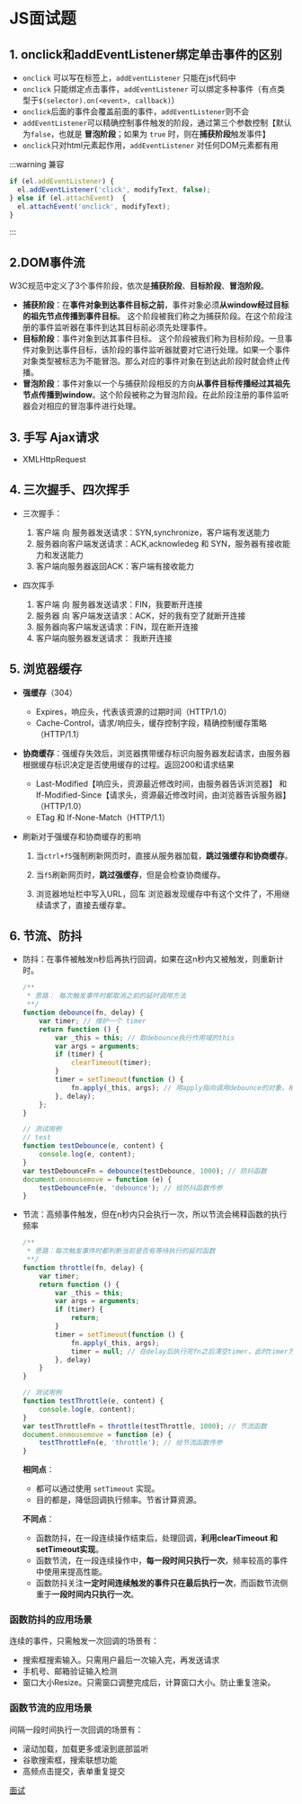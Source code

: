 # JS面试题

## 1. onclick和addEventListener绑定单击事件的区别

* `onclick` 可以写在标签上，`addEventListener` 只能在js代码中
* `onclick` 只能绑定点击事件，`addEventListener` 可以绑定多种事件（有点类型于`$(selector).on(<event>, callback)`）
* `onclick`后面的事件会覆盖前面的事件，`addEventListener`则不会
* `addEventListener`可以精确控制事件触发的阶段，通过第三个参数控制【默认为`false`，也就是 **冒泡阶段**；如果为 `true` 时，则在**捕获阶段**触发事件】
* `onclick`只对html元素起作用，`addEventListener` 对任何DOM元素都有用

:::warning 兼容

```js
if (el.addEventListener) {
  el.addEventListener('click', modifyText, false);
} else if (el.attachEvent)  {
  el.attachEvent('onclick', modifyText);
}
```

:::



## 2.DOM事件流

W3C规范中定义了3个事件阶段，依次是**捕获阶段**、**目标阶段**、**冒泡阶段**。

- **捕获阶段**：在**事件对象到达事件目标之前**，事件对象必须**从window经过目标的祖先节点传播到事件目标**。 这个阶段被我们称之为捕获阶段。在这个阶段注册的事件监听器在事件到达其目标前必须先处理事件。
- **目标阶段**：事件对象到达其事件目标。 这个阶段被我们称为目标阶段。一旦事件对象到达事件目标，该阶段的事件监听器就要对它进行处理。如果一个事件对象类型被标志为不能冒泡。那么对应的事件对象在到达此阶段时就会终止传播。
- **冒泡阶段**：事件对象以一个与捕获阶段相反的方向**从事件目标传播经过其祖先节点传播到window**。这个阶段被称之为冒泡阶段。在此阶段注册的事件监听器会对相应的冒泡事件进行处理。



## 3. 手写 Ajax请求

* XMLHttpRequest



## 4. 三次握手、四次挥手

* 三次握手：
  1. 客户端 向 服务器发送请求：SYN,synchronize，客户端有发送能力
  2. 服务器向客户端发送请求：ACK,acknowledeg 和 SYN，服务器有接收能力和发送能力
  3. 客户端向服务器返回ACK：客户端有接收能力

* 四次挥手
  1. 客户端 向 服务器发送请求：FIN，我要断开连接
  2. 服务器 向 客户端发送请求：ACK，好的我有空了就断开连接
  3. 服务器向客户端发送请求：FIN，现在断开连接
  4. 客户端向服务器发送请求： 我断开连接

## 5. 浏览器缓存

* **强缓存**（304）
  * Expires，响应头，代表该资源的过期时间（HTTP/1.0）
  * Cache-Control，请求/响应头，缓存控制字段，精确控制缓存策略（HTTP/1.1）

* **协商缓存**：强缓存失效后，浏览器携带缓存标识向服务器发起请求，由服务器根据缓存标识决定是否使用缓存的过程。返回200和请求结果
  * Last-Modified【响应头，资源最近修改时间，由服务器告诉浏览器】 和 If-Modified-Since【请求头，资源最近修改时间，由浏览器告诉服务器】（HTTP/1.0）
  * ETag 和 If-None-Match（HTTP/1.1）
* 刷新对于强缓存和协商缓存的影响
  1. 当`ctrl+f5`强制刷新网页时，直接从服务器加载，**跳过强缓存和协商缓存**。

  2. 当`f5`刷新网页时，**跳过强缓存**，但是会检查协商缓存。

  3. 浏览器地址栏中写入URL，回车 浏览器发现缓存中有这个文件了，不用继续请求了，直接去缓存拿。



## 6. 节流、防抖

* 防抖：在事件被触发n秒后再执行回调，如果在这n秒内又被触发，则重新计时。

  ```js
  /**
   * 思路： 每次触发事件时都取消之前的延时调用方法
   **/
  function debounce(fn, delay) {
      var timer; // 维护一个 timer
      return function () {
          var _this = this; // 取debounce执行作用域的this
          var args = arguments;
          if (timer) {
              clearTimeout(timer);
          }
          timer = setTimeout(function () {
              fn.apply(_this, args); // 用apply指向调用debounce的对象，相当于_this.fn(args);
          }, delay);
      };
  }
  
  // 测试用例
  // test
  function testDebounce(e, content) {
      console.log(e, content);
  }
  var testDebounceFn = debounce(testDebounce, 1000); // 防抖函数
  document.onmousemove = function (e) {
      testDebounceFn(e, 'debounce'); // 给防抖函数传参
  }
  ```

  

* 节流：高频事件触发，但在n秒内只会执行一次，所以节流会稀释函数的执行频率

  ```js
  /**
   * 思路：每次触发事件时都判断当前是否有等待执行的延时函数
   **/
  function throttle(fn, delay) {
      var timer;
      return function () {
          var _this = this;
          var args = arguments;
          if (timer) {
              return;
          }
          timer = setTimeout(function () {
              fn.apply(_this, args);
              timer = null; // 在delay后执行完fn之后清空timer，此时timer为假，throttle触发可以进入计时器
          }, delay)
      }
  }
  
  // 测试用例
  function testThrottle(e, content) {
      console.log(e, content);
  }
  var testThrottleFn = throttle(testThrottle, 1000); // 节流函数
  document.onmousemove = function (e) {
      testThrottleFn(e, 'throttle'); // 给节流函数传参
  }
  ```
  
  **相同点**：
  
  - 都可以通过使用 `setTimeout` 实现。
  - 目的都是，降低回调执行频率。节省计算资源。
  
  **不同点**：
  
  - 函数防抖，在一段连续操作结束后，处理回调，**利用clearTimeout 和 setTimeout实现**。
  - 函数节流，在一段连续操作中，**每一段时间只执行一次**，频率较高的事件中使用来提高性能。
  - 函数防抖关注**一定时间连续触发的事件只在最后执行一次**，而函数节流侧重于**一段时间内只执行一次**。

### 函数防抖的应用场景

连续的事件，只需触发一次回调的场景有：

- 搜索框搜索输入。只需用户最后一次输入完，再发送请求
- 手机号、邮箱验证输入检测
- 窗口大小Resize。只需窗口调整完成后，计算窗口大小。防止重复渲染。

### 函数节流的应用场景

间隔一段时间执行一次回调的场景有：

- 滚动加载，加载更多或滚到底部监听
- 谷歌搜索框，搜索联想功能
- 高频点击提交，表单重复提交





[面试](https://www.bilibili.com/video/BV1Eb4y1f7Qv)
